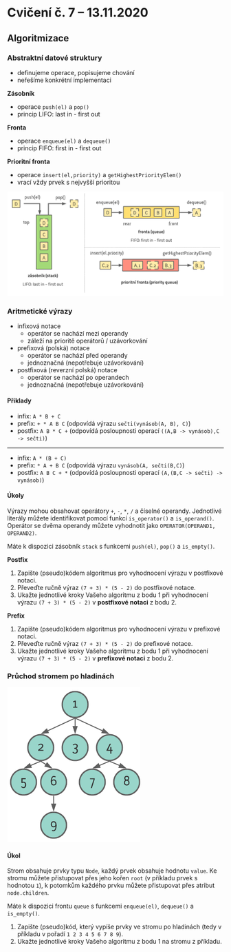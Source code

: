 # Cvičení č. 7 – 13.11.2020

## Algoritmizace

### Abstraktní datové struktury
  - definujeme operace, popisujeme chování
  - neřešíme konkrétní implementaci

**Zásobník**
  - operace `push(el)` a `pop()`
  - princip LIFO: last in - first out

**Fronta**
  - operace `enqueue(el)` a `dequeue()`
  - princip FIFO: first in - first out

**Prioritní fronta**
  - operace `insert(el,priority)` a `getHighestPriorityElem()`
  - vrací vždy prvek s nejvyšší prioritou
  
![stack-queue](stack-queue.png)


### Aritmetické výrazy
- infixová notace
  - operátor se nachází mezi operandy
  - záleží na prioritě operátorů / uzávorkování
- prefixová (polská) notace
  - operátor se nachází před operandy
  - jednoznačná (nepotřebuje uzávorkování)
- postfixová (reverzní polská) notace
  - operátor se nachází po operandech
  - jednoznačná (nepotřebuje uzávorkování)

#### Příklady
  - infix:  `A * B + C`
  - prefix:  `+ * A B C`  (odpovídá výrazu `sečti(vynásob(A, B), C)`)
  - postfix:  `A B * C +` (odpovídá posloupnosti operací `((A,B -> vynásob),C -> sečti)`)
---
  - infix:  `A * (B + C)`
  - prefix:  `* A + B C`  (odpovídá výrazu `vynásob(A, sečti(B,C)`)
  - postfix:  `A B C + *` (odpovídá posloupnosti operací `(A,(B,C -> sečti) -> vynásob)`)

#### Úkoly
Výrazy mohou obsahovat operátory `+`, `-`, `*`, `/` a číselné operandy. Jednotlivé literály můžete identifikovat pomocí funkcí `is_operator()` a `is_operand()`. Operátor se dvěma operandy můžete vyhodnotit jako `OPERATOR(OPERAND1, OPERAND2)`.

Máte k dispozici zásobník `stack` s funkcemi `push(el)`, `pop()` a `is_empty()`.

**Postfix**
1. Zapište (pseudo)kódem algoritmus pro vyhodnocení výrazu v postfixové notaci.
2. Převeďte ručně výraz `(7 + 3) * (5 - 2)` do postfixové notace.
3. Ukažte jednotlivé kroky Vašeho algoritmu z bodu 1 při vyhodnocení výrazu `(7 + 3) * (5 - 2)` v **postfixové notaci** z bodu 2.

**Prefix**
1. Zapište (pseudo)kódem algoritmus pro vyhodnocení výrazu v prefixové notaci.
2. Převeďte ručně výraz `(7 + 3) * (5 - 2)` do prefixové notace.
3. Ukažte jednotlivé kroky Vašeho algoritmu z bodu 1 při vyhodnocení výrazu `(7 + 3) * (5 - 2)` v **prefixové notaci** z bodu 2.


### Průchod stromem po hladinách

![tree](tree.png)

#### Úkol

Strom obsahuje prvky typu `Node`, každý prvek obsahuje hodnotu `value`. Ke stromu můžete přistupovat přes jeho kořen `root` (v příkladu prvek s hodnotou `1`), k potomkům každého prvku můžete přistupovat přes atribut `node.children`.

Máte k dispozici frontu `queue` s funkcemi `enqueue(el)`, `dequeue()` a `is_empty()`. 

1. Zapište (pseudo)kód, který vypíše prvky ve stromu po hladinách (tedy v příkladu v pořadí `1 2 3 4 5 6 7 8 9`).
2. Ukažte jednotlivé kroky Vašeho algoritmu z bodu 1 na stromu z příkladu.

<!-- ## Programování
- viz [kód](lab07.py) -->